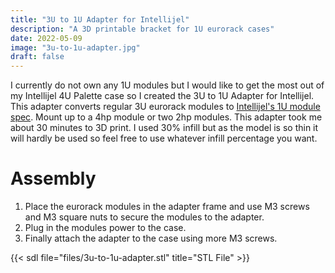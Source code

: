 ```yaml
---
title: "3U to 1U Adapter for Intellijel"
description: "A 3D printable bracket for 1U eurorack cases"
date: 2022-05-09
image: "3u-to-1u-adapter.jpg"
draft: false
---
```


I currently do not own any 1U modules but I would like to get the most out of my Intellijel 4U Palette case so I created the 3U to 1U Adapter for Intellijel. This adapter converts regular 3U eurorack modules to [Intellijel's 1U module spec](https://intellijel.com/support/1u-technical-specifications/). Mount up to a 4hp module or two 2hp modules. This adapter took me about 30 minutes to 3D print. I used 30% infill but as the model is so thin it will hardly be used so feel free to use whatever infill percentage you want. 


# Assembly 

1. Place the eurorack modules in the adapter frame and use M3 screws and M3 square nuts to secure the modules to the adapter.
2. Plug in the modules power to the case.
3. Finally attach the adapter to the case using more M3 screws.

{{< sdl file="files/3u-to-1u-adapter.stl" title="STL File" >}}
